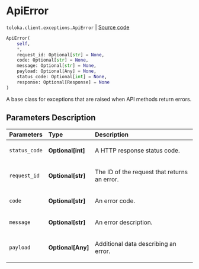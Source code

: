 # ApiError
`toloka.client.exceptions.ApiError` | [Source code](https://github.com/Toloka/toloka-kit/blob/v1.2.0/src/client/exceptions.py#L54)

```python
ApiError(
    self,
    *,
    request_id: Optional[str] = None,
    code: Optional[str] = None,
    message: Optional[str] = None,
    payload: Optional[Any] = None,
    status_code: Optional[int] = None,
    response: Optional[Response] = None
)
```

A base class for exceptions that are raised when API methods return errors.

## Parameters Description

| Parameters | Type | Description |
| :----------| :----| :-----------|
`status_code`|**Optional\[int\]**|<p>A HTTP response status code.</p>
`request_id`|**Optional\[str\]**|<p>The ID of the request that returns an error.</p>
`code`|**Optional\[str\]**|<p>An error code.</p>
`message`|**Optional\[str\]**|<p>An error description.</p>
`payload`|**Optional\[Any\]**|<p>Additional data describing an error.</p>

